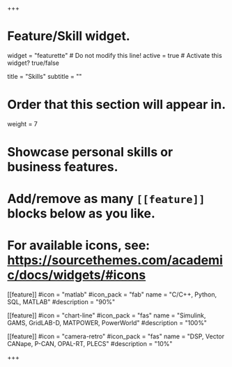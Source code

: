 +++
# Feature/Skill widget.
widget = "featurette"  # Do not modify this line!
active = true  # Activate this widget? true/false

title = "Skills"
subtitle = ""

# Order that this section will appear in.
weight = 7

# Showcase personal skills or business features.
# 
# Add/remove as many `[[feature]]` blocks below as you like.
# 
# For available icons, see: https://sourcethemes.com/academic/docs/widgets/#icons

[[feature]]
  #icon = "matlab"
  #icon_pack = "fab"
  name = "C/C++, Python, SQL, MATLAB"
  #description = "90%"
  
  
[[feature]]
  #icon = "chart-line"
  #icon_pack = "fas"
  name = "Simulink, GAMS, GridLAB-D, MATPOWER, PowerWorld"
  #description = "100%"  
  
[[feature]]
  #icon = "camera-retro"
  #icon_pack = "fas"
  name = "DSP, Vector CANape, P-CAN, OPAL-RT, PLECS"
  #description = "10%"

+++
